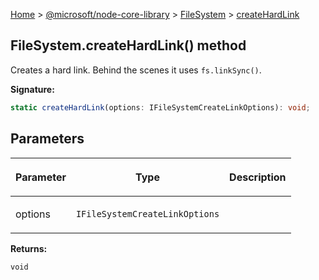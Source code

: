 [Home](./index) &gt; [@microsoft/node-core-library](./node-core-library.md) &gt; [FileSystem](./node-core-library.filesystem.md) &gt; [createHardLink](./node-core-library.filesystem.createhardlink.md)

## FileSystem.createHardLink() method

Creates a hard link. Behind the scenes it uses `fs.linkSync()`<!-- -->.

<b>Signature:</b>

```typescript
static createHardLink(options: IFileSystemCreateLinkOptions): void;
```

## Parameters

|  <p>Parameter</p> | <p>Type</p> | <p>Description</p> |
|  --- | --- | --- |
|  <p>options</p> | <p>`IFileSystemCreateLinkOptions`</p> |  |

<b>Returns:</b>

`void`

